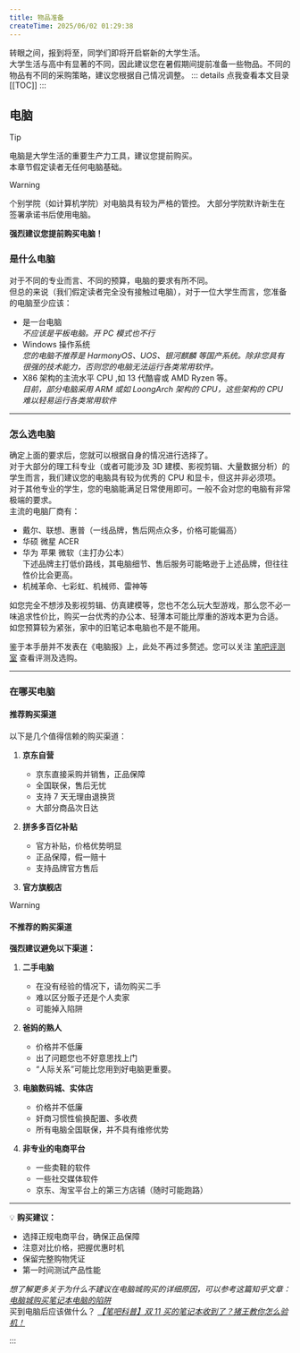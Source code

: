 ```yaml
---
title: 物品准备
createTime: 2025/06/02 01:29:38
---
```

转眼之间，报到将至，同学们即将开启崭新的大学生活。  
大学生活与高中有显著的不同，因此建议您在暑假期间提前准备一些物品。不同的物品有不同的采购策略，建议您根据自己情况调整。
::: details 点我查看本文目录
[[TOC]]
:::



## 电脑
> [!TIP]
> 电脑是大学生活的重要生产力工具，建议您提前购买。   
    本章节假定读者无任何电脑基础。

> [!WARNING]
> 个别学院（如计算机学院）对电脑具有较为严格的管控。
> 大部分学院默许新生在签署承诺书后使用电脑。
> 
> **强烈建议您提前购买电脑！**


### 是什么电脑
对于不同的专业而言、不同的预算，电脑的要求有所不同。   
但总的来说（我们假定读者完全没有接触过电脑），对于一位大学生而言，您准备的电脑至少应该：
- 是一台电脑   
*不应该是平板电脑。开 PC 模式也不行*   
- Windows 操作系统   
*您的电脑不推荐是 HarmonyOS、UOS、银河麒麟 等国产系统。除非您具有很强的技术能力，否则您的电脑无法运行各类常用软件。*
- X86 架构的主流水平 CPU  ,如 13 代酷睿或 AMD Ryzen 等。   
*目前，部分电脑采用 ARM 或如 LoongArch 架构的 CPU，这些架构的 CPU 难以轻易运行各类常用软件*

---
### 怎么选电脑
确定上面的要求后，您就可以根据自身的情况进行选择了。   
对于大部分的理工科专业（或者可能涉及 3D 建模、影视剪辑、大量数据分析）的学生而言，我们建议您的电脑具有较为优秀的 CPU 和显卡，但这并非必须项。   
对于其他专业的学生，您的电脑能满足日常使用即可。一般不会对您的电脑有非常极端的要求。   
主流的电脑厂商有：   
- 戴尔、联想、惠普（一线品牌，售后网点众多，价格可能偏高）
- 华硕 微星 ACER 
- 华为 苹果 微软（主打办公本）   
下述品牌主打低价路线，其电脑细节、售后服务可能略逊于上述品牌，但往往性价比会更高。
- 机械革命、七彩虹、机械师、雷神等   

如您完全不想涉及影视剪辑、仿真建模等，您也不怎么玩大型游戏，那么您不必一味追求性价比，购买一台优秀的办公本、轻薄本可能比厚重的游戏本更为合适。
如您预算较为紧张，家中的旧笔记本电脑也不是不能用。

鉴于本手册并不发表在《电脑报》上，此处不再过多赘述。您可以关注 [笔吧评测室](https://space.bilibili.com/367877) 查看评测及选购。

---

### 在哪买电脑

#### 推荐购买渠道

以下是几个值得信赖的购买渠道：
1. **京东自营**
   - 京东直接采购并销售，正品保障
   - 全国联保，售后无忧
   - 支持 7 天无理由退换货
   - 大部分商品次日达

2. **拼多多百亿补贴**   
   - 官方补贴，价格优势明显
   - 正品保障，假一赔十
   - 支持品牌官方售后
3. **官方旗舰店**


> [!WARNING]
> ####  不推荐的购买渠道
> **强烈建议避免以下渠道：**

1. **二手电脑**
   - 在没有经验的情况下，请勿购买二手
   - 难以区分贩子还是个人卖家
   - 可能掉入陷阱
2. **爸妈的熟人**
   - 价格并不低廉
   - 出了问题您也不好意思找上门
   - “人际关系”可能比您用到好电脑更重要。

3. **电脑数码城、实体店**
   - 价格并不低廉
   - 奸商习惯性偷换配置、多收费
   - 所有电脑全国联保，并不具有维修优势

4. **非专业的电商平台**
   - 一些卖鞋的软件
   - 一些社交媒体软件
   - 京东、淘宝平台上的第三方店铺（随时可能跑路）

---
💡 **购买建议：**
- 选择正规电商平台，确保正品保障
- 注意对比价格，把握优惠时机
- 保留完整购物凭证
- 第一时间测试产品性能

*想了解更多关于为什么不建议在电脑城购买的详细原因，可以参考这篇知乎文章：[电脑城购买笔记本电脑的陷阱](https://zhuanlan.zhihu.com/p/436903873)*   
买到电脑后应该做什么？ *[【笔吧科普】双 11 买的笔记本收到了？猪王教你怎么验机！](https://www.bilibili.com/video/BV1QR4y1E7Br/)*

:::